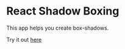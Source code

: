 # React Shadow Boxing

This app helps you create box-shadows.

Try it out [here](https://bhgordon.github.io/react-shadow-boxing/)

